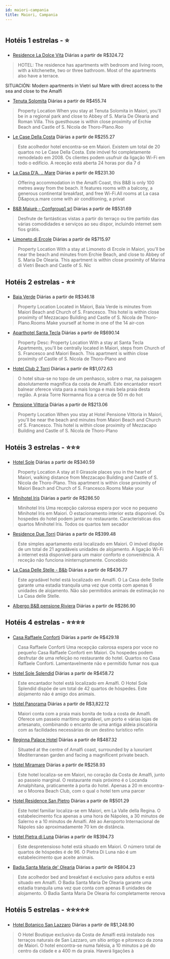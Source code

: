 ```yaml
---
id: maiori-campania
title: Maiori, Campania
---
```


<center><img src="https://assets.cosmos-data.com/55/0094935c279056365e35e7ceb3478743/1847047.jpg" alt="" /></center>


## Hotéis 1 estrelas - ⭐️

-    [Residence La Dolce Vita](https://www.hurb.com/hoteis/maiori/residence-la-dolce-vita-JNP-JP731549?cmp=18055) Diárias a partir de R$324.72
   > HOTEL:
The residence has apartments with bedroom and living room, with a kitchenette, two or three bathroom. Most of the apartments also have a terrace.

SITUACIÓN:
Modern apartments in Vietri sul Mare with direct access to the sea and close to the Amalfi
-    [Tenuta Solomita](https://www.hurb.com/hoteis/maiori/tenuta-solomita-JNP-JP669542?cmp=18055) Diárias a partir de R$455.74
   > Property Location When you stay at Tenuta Solomita in Maiori, you&apos;ll be in a regional park and close to Abbey of S. Maria De Olearia and Roman Villa. This guesthouse is within close proximity of Erchie Beach and Castle of S. Nicola de Thoro-Plano.Roo
-    [Le Case Della Costa](https://www.hurb.com/hoteis/maiori/le-case-della-costa-JNP-JP449726?cmp=18055) Diárias a partir de R$255.27
   > Este acolhedor hotel encontra-se em Maiori. Existem um total de 20 quartos no Le Case Della Costa. Este imóvel foi completamente remodelado em 2008. Os clientes podem usufruir da ligação Wi-Fi em todo o edifício. A receção está aberta 24 horas por dia 7 d
-    [La Casa D'A. .. Mare](https://www.hurb.com/hoteis/maiori/la-casa-d-a-mare-JNP-JP478668?cmp=18055) Diárias a partir de R$231.30
   > Offering accommodation in the Amalfi Coast, this B&amp;B is only 100 metres away from the beach. It features rooms with a balcony, a generous continental breakfast, and free Wi-Fi.All rooms at La casa D&amp;apos;a.mare come with air conditioning, a privat
-    [B&B Maiurè - Confgroup1 srl](https://www.hurb.com/hoteis/maiori/b-b-maiure-confgroup1-srl-JNP-JP00154D?cmp=18055) Diárias a partir de R$531.69
   > Desfrute de fantásticas vistas a partir do terraço ou tire partido das várias comodidades e serviços ao seu dispor, incluindo internet sem fios grátis.
-    [Limoneto di Ercole](https://www.hurb.com/hoteis/maiori/limoneto-di-ercole-JNP-JP644996?cmp=18055) Diárias a partir de R$715.97
   > Property Location With a stay at Limoneto di Ercole in Maiori, you&apos;ll be near the beach and minutes from Erchie Beach, and close to Abbey of S. Maria De Olearia.  This apartment is within close proximity of Marina di Vietri Beach and Castle of S. Nic

## Hotéis 2 estrelas - ⭐️⭐️

-    [Baia Verde](https://www.hurb.com/hoteis/maiori/baia-verde-JNP-JP715499?cmp=18055) Diárias a partir de R$346.18
   > Property Location Located in Maiori, Baia Verde is minutes from Maiori Beach and Church of S. Francesco. This hotel is within close proximity of Mezzacapo Building and Castle of S. Nicola de Thoro-Plano.Rooms Make yourself at home in one of the 14 air-con
-    [Aparthotel Santa Tecla](https://www.hurb.com/hoteis/maiori/aparthotel-santa-tecla-JNP-JP740640?cmp=18055) Diárias a partir de R$690.14
   > Property Desc:    Property Location   With a stay at Santa Tecla Apartments, you&apos;ll be centrally located in Maiori, steps from Church of S. Francesco and Maiori Beach. This apartment is within close proximity of Castle of S. Nicola de Thoro-Plano and
-    [Hotel Club 2 Torri](https://www.hurb.com/hoteis/maiori/hotel-club-2-torri-JNP-JP319999?cmp=18055) Diárias a partir de R$1,072.63
   > O hotel situa-se no topo de um penhasco, sobre o mar, na paisagem absolutamente magnífica da costa de Amalfi. Este encantador resort balnear oferece vista para a mais longa e mais bela praia desta região. A praia Torre Normanna fica a cerca de 50 m do hot
-    [Pensione Vittoria](https://www.hurb.com/hoteis/maiori/pensione-vittoria-JNP-JP937189?cmp=18055) Diárias a partir de R$213.06
   > Property Location When you stay at Hotel Pensione Vittoria in Maiori, you&apos;ll be near the beach and minutes from Maiori Beach and Church of S. Francesco. This hotel is within close proximity of Mezzacapo Building and Castle of S. Nicola de Thoro-Plano

## Hotéis 3 estrelas - ⭐️⭐️⭐️

-    [Hotel Sole](https://www.hurb.com/hoteis/maiori/hotel-sole-JNP-JP663661?cmp=18055) Diárias a partir de R$340.59
   > Property Location A stay at Il Girasole places you in the heart of Maiori, walking distance from Mezzacapo Building and Castle of S. Nicola de Thoro-Plano. This apartment is within close proximity of Maiori Beach and Church of S. Francesco.Rooms Make your
-    [Minihotel Iris](https://www.hurb.com/hoteis/maiori/minihotel-iris-JNP-JP350603?cmp=18055) Diárias a partir de R$286.50
   > Minihotel Iris Uma recepção calorosa espera por voce no pequeno Minihotel Iris em Maiori. O estacionamento interior esta disponivel. Os hospedes do hotel podem jantar no restaurante. Caracteristicas dos quartos Minihotel Iris. Todos os quartos tem secador
-    [Residence Due Torri](https://www.hurb.com/hoteis/maiori/residence-due-torri-JNP-JP314894?cmp=18055) Diárias a partir de R$399.48
   > Este simples apartamento está localizado em Maiori. O imóvel dispõe de um total de 21 agradáveis unidades de alojamento. A ligação Wi-Fi à internet está disponível para um maior conforto e conveniência. A receção não funciona ininterruptamente. Concebido 
-    [La Casa Delle Stelle - B&b](https://www.hurb.com/hoteis/maiori/la-casa-delle-stelle-b-b-JNP-JP708190?cmp=18055) Diárias a partir de R$436.77
   > Este agradável hotel está localizado em Amalfi. O La Casa delle Stelle garante uma estadia tranquila uma vez que conta com apenas 6 unidades de alojamento. Não são permitidos animais de estimação no La Casa delle Stelle. 
-    [Albergo B&B pensione Riviera](https://www.hurb.com/hoteis/maiori/albergo-b-b-pensione-riviera-JNP-JP623469?cmp=18055) Diárias a partir de R$286.90
   > 

## Hotéis 4 estrelas - ⭐️⭐️⭐️⭐️

-    [Casa Raffaele Conforti](https://www.hurb.com/hoteis/maiori/casa-raffaele-conforti-JNP-JP998619?cmp=18055) Diárias a partir de R$429.18
   > Casa Raffaele Conforti Uma recepção calorosa espera por voce no pequeño Casa Raffaele Conforti em Maiori. Os hospedes podem desfrutar de uma refeição no restaurante do hotel. Quartos no Casa Raffaele Conforti. Lamentavelmente não e permitido fumar nos qua
-    [Hotel Sole Splendid](https://www.hurb.com/hoteis/maiori/hotel-sole-splendid-JNP-JP230099?cmp=18055) Diárias a partir de R$458.72
   > Este encantador hotel está localizado em Amalfi. O Hotel Sole Splendid dispõe de um total de 42 quartos de hóspedes. Este alojamento não é amigo dos animais. 
-    [Hotel Panorama](https://www.hurb.com/hoteis/maiori/hotel-panorama-JNP-JP050724?cmp=18055) Diárias a partir de R$3,822.12
   > Maiori conta com a praia mais bonita de toda a costa de Amalfi. Oferece um passeio marítimo agradável, um porto e várias lojas de artesanato, combinando o encanto de uma antiga aldeia piscatória com as facilidades necessárias de um destino turístico refin
-    [Reginna Palace Hotel](https://www.hurb.com/hoteis/maiori/reginna-palace-hotel-JNP-JP213756?cmp=18055) Diárias a partir de R$487.32
   > Situated at the centre of Amalfi coast, surrounded by a luxuriant Mediterranean garden and facing a magnificent private beach.
-    [Hotel Miramare](https://www.hurb.com/hoteis/maiori/hotel-miramare-JNP-JP367205?cmp=18055) Diárias a partir de R$258.93
   > Este hotel localiza-se em Maiori, no coração da Costa de Amalfi, junto ao passeio marginal. O restaurante mais próximo é o Locanda Amalphitana, praticamente à porta do hotel. Apenas a 20 m encontra-se o Moorea Beach Club, com o qual o hotel tem uma parcer
-    [Hotel Residence San Pietro](https://www.hurb.com/hoteis/maiori/hotel-residence-san-pietro-JNP-JP197205?cmp=18055) Diárias a partir de R$501.29
   > Este hotel familiar localiza-se em Maiori, em La Valle della Regina. O estabelecimento fica apenas a uma hora de Nápoles, a 30 minutos de Salerno e a 10 minutos de Amalfi. Até ao Aeroporto Internacional de Nápoles são aproximadamente 70 km de distância.


-    [Hotel Pietra di Luna](https://www.hurb.com/hoteis/maiori/hotel-pietra-di-luna-JNP-JP815459?cmp=18055) Diárias a partir de R$394.73
   > Este despretensioso hotel está situado em Maiori. O número total de quartos de hóspedes é de 96. O Pietra Di Luna não é um estabelecimento que aceite animais. 
-    [Badia Santa Maria de' Olearia](https://www.hurb.com/hoteis/maiori/badia-santa-maria-de-olearia-JNP-JP02691D?cmp=18055) Diárias a partir de R$804.23
   > Este acolhedor bed and breakfast é exclusivo para adultos e está situado em Amalfi. O Badia Santa Maria De Olearia garante uma estadia tranquila uma vez que conta com apenas 8 unidades de alojamento. O Badia Santa Maria De Olearia foi completamente renova

## Hotéis 5 estrelas - ⭐️⭐️⭐️⭐️⭐️

-    [Hotel Botanico San Lazzaro](https://www.hurb.com/hoteis/maiori/hotel-botanico-san-lazzaro-JNP-JP050771?cmp=18055) Diárias a partir de R$1,248.90
   > O Hotel Boutique exclusivo da Costa de Amalfi está instalado nos terraços naturais de San Lazzaro, um sítio antigo e pitoresco da zona de Maiori. O hotel encontra-se numa falésia, a 10 minutos a pé do centro da cidade e a 400 m da praia. Haverá ligações à
